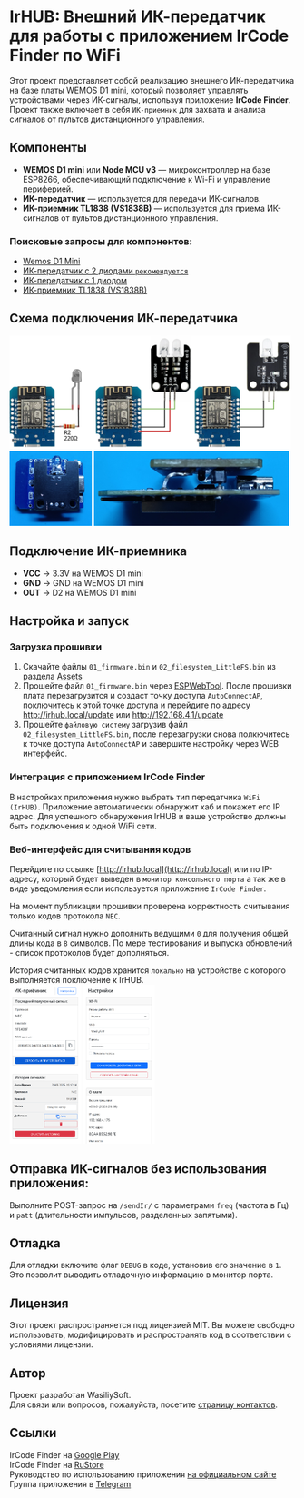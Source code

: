 # IrHUB: Внешний ИК-передатчик для работы с приложением IrCode Finder по WiFi

Этот проект представляет собой реализацию внешнего ИК-передатчика на базе платы WEMOS D1 mini, который позволяет управлять устройствами через ИК-сигналы, используя приложение **IrCode Finder**. Проект также включает в себя `ИК-приемник` для захвата и анализа сигналов от пультов дистанционного управления.

## Компоненты

- **WEMOS D1 mini** или **Node MCU v3** — микроконтроллер на базе ESP8266, обеспечивающий подключение к Wi-Fi и управление периферией.
- **ИК-передатчик** — используется для передачи ИК-сигналов.
- **ИК-приемник TL1838 (VS1838B)** — используется для приема ИК-сигналов от пультов дистанционного управления.

### Поисковые запросы для компонентов:
- [Wemos D1 Mini](https://aliexpress.ru/wholesale?SearchText=wemos+d1+mini)
- [ИК-передатчик с 2 диодами `рекомендуется`](https://aliexpress.ru/wholesale?SearchText=2ch+ir+transmitter+module)
- [ИК-передатчик с 1 диодом](https://aliexpress.ru/wholesale?SearchText=ir+transmitter+module)
- [ИК-приемник TL1838 (VS1838B)](https://aliexpress.ru/wholesale?SearchText=TL1838)


## Схема подключения ИК-передатчика
<img src="scheme/wemos_d1_transmitter_only_variants.png" alt="WeMos D1 mini scheme" height="200px" />  

<img src="scheme/wemos_d1_transmitter_only_1.jpg" alt="WeMos D1 mini example scene 1" height="132px" />
<img src="scheme/wemos_d1_transmitter_only_3.jpg" alt="WeMos D1 mini example scene 2" height="132px" />


## Подключение ИК-приемника

- **VCC** → 3.3V на WEMOS D1 mini
- **GND** → GND на WEMOS D1 mini
- **OUT** → D2 на WEMOS D1 mini

## Настройка и запуск

### Загрузка прошивки
1. Скачайте файлы `01_firmware.bin` и `02_filesystem_LittleFS.bin` из раздела [Assets](https://github.com/wasiliysoft/ir_hub/releases/latest)
2. Прошейте файл `01_firmware.bin` через [ESPWebTool](https://esp.huhn.me/). После прошивки плата перезагрузится и создаст точку доступа `AutoConnectAP`, поключитесь к этой точке доступа и перейдите по адресу http://irhub.local/update или http://192.168.4.1/update
4. Прошейте `файловую систему` загрузив файл `02_filesystem_LittleFS.bin`, после перезагрузки снова полкючитесь к точке доступа `AutoConnectAP` и завершите настройку через WEB интерфейс.

### Интеграция с приложением **IrCode Finder**
В настройках приложения нужно выбрать тип передатчика `WiFi  (IrHUB)`. Приложение автоматически обнаружит хаб и покажет его IP адрес. Для успешного обнаружения IrHUB и ваше устройство должны быть подключения к одной WiFi сети. 

### Веб-интерфейс для считывания кодов
Перейдите по ссылке [http://irhub.local](http://irhub.local) или по IP-адресу, который будет выведен в `монитор консольного порта` а так же в виде уведомления если используется приложение `IrCode Finder`.  

На момент публикации прошивки проверена корректность считывания только кодов протокола `NEC`.  

Считанный сигнал нужно дополнить ведущими `0` для получения общей длины кода в `8` символов. По мере тестирования и выпуска обновлений - список протоколов будет дополняться.  

История считанных кодов хранится `локально` на устройстве с которого выполняется поключение к IrHUB.  
<img src="screenshots/1.png" alt="Home page" width="25%" />
<img src="screenshots/2.png" alt="Config page" width="25%" />  

## Отправка ИК-сигналов без использования приложения:
Выполните POST-запрос на `/sendIr/` с параметрами `freq` (частота в Гц) и `patt` (длительности импульсов, разделенных запятыми).

## Отладка
Для отладки включите флаг `DEBUG` в коде, установив его значение в `1`. Это позволит выводить отладочную информацию в монитор порта.

## Лицензия
Этот проект распространяется под лицензией MIT. Вы можете свободно использовать, модифицировать и распространять код в соответствии с условиями лицензии.

## Автор
Проект разработан WasiliySoft.  
Для связи или вопросов, пожалуйста, посетите [страницу контактов](https://wasiliysoft.ru/contacts/).

## Ссылки
IrCode Finder на [Google Play](https://play.google.com/store/apps/details?id=ru.wasiliysoft.ircodefindernec)  
IrCode Finder на [RuStore](https://www.rustore.ru/catalog/app/ru.wasiliysoft.ircodefindernec)  
Руководство по использованию приложения [на официальном сайте](https://wasiliysoft.ru/ircode-finder-guide/)  
Группа приложения в [Telegram](https://t.me/ircodefinder)
